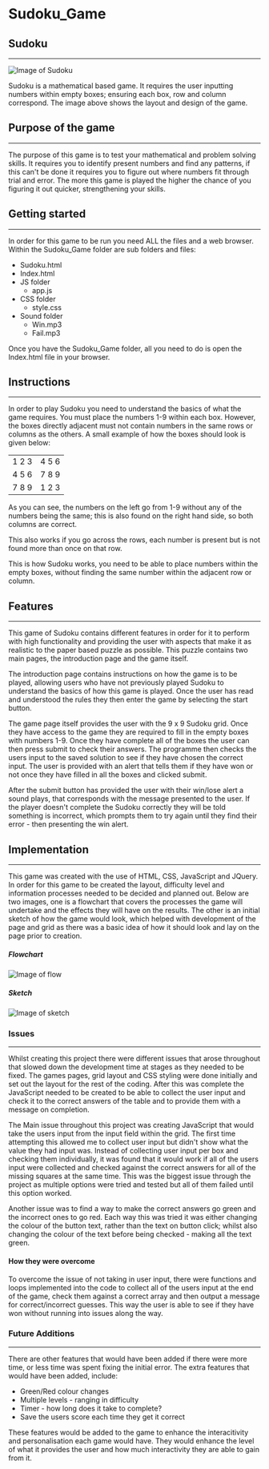 # Sudoku_Game

## Sudoku ##
---
![Image of Sudoku](game.png)

  Sudoku is a mathematical based game. It requires the user inputting numbers within empty boxes; ensuring each box, row and column correspond. The image above shows the layout and design of the game.
  
 ## Purpose of the game ##
---

The purpose of this game is to test your mathematical and problem solving skills. It requires you to identify present numbers and find any patterns, if this can't be done it requires you to figure out where numbers fit through trial and error. The more this game is played the higher the chance of you figuring it out quicker, strengthening your skills.


## Getting started ##
---

In order for this game to be run you need ALL the files and a web browser. Within the Sudoku_Game folder are sub folders and files:
+ Sudoku.html
+ Index.html
+ JS folder
  + app.js
+ CSS folder
  + style.css
+ Sound folder
  + Win.mp3
  + Fail.mp3

Once you have the Sudoku_Game folder, all you need to do is open the Index.html file in your browser.

## Instructions ##
---

  In order to play Sudoku you need to understand the basics of what the game requires.
  You must place the numbers 1-9 within each box. However, the boxes directly adjacent must not contain numbers in the same rows or columns as the others.
  A small example of how the boxes should look is given below:
  
  <table>
  <tr>
   <td>
    1 2 3
   </td>
   <td>
     4 5 6
   </td>
  </tr>
  <tr>
   <td>
     4 5 6 
   </td>
   <td>
      7 8 9
   </td>
  </tr>
  <tr>
   <td>
      7 8 9 
   </td>
   <td>
     1 2 3
   </td>
  </tr>
 </table>
  
  As you can see, the numbers on the left go from 1-9 without any of the numbers being the same; this is also found on the right hand side, so both columns are correct.
  
  This also works if you go across the rows, each number is present but is not found more than once on that row.
  
  This is how Sudoku works, you need to be able to place numbers within the empty boxes, without finding the same number within the adjacent row or column.
  
 

## Features ##
---

This game of Sudoku contains different features in order for it to perform with high functionality and providing the user with aspects that make it as realistic to the paper based puzzle as possible. This puzzle contains two main pages, the introduction page and the game itself.

The introduction page contains instructions on how the game is to be played, allowing users who have not previously played Sudoku to understand the basics of how this game is played. Once the user has read and understood the rules they then enter the game by selecting the start button.

The game page itself provides the user with the 9 x 9 Sudoku grid. Once they have access to the game they are required to fill in the empty boxes with numbers 1-9. Once they have complete all of the boxes the user can then press submit to check their answers. The programme then checks the users input to the saved solution to see if they have chosen the correct input.
The user is provided with an alert that tells them if they have won or not once they have filled in all the boxes and clicked submit. 

After the submit button has provided the user with their win/lose alert a sound plays, that corresponds with the message presented to the user. If the player doesn't complete the Sudoku correctly they will be told something is incorrect, which prompts them to try again until they find their error - then presenting the win alert.


## Implementation ##
---
This game was created with the use of HTML, CSS, JavaScript and JQuery. In order for this game to be created the layout, difficulty level and information processes needed to be decided and planned out. Below are two images, one is a flowchart that covers the processes the game will undertake and the effects they will have on the results. The other is an initial sketch of how the game would look, which helped with development of the page and grid as there was a basic idea of how it should look and lay on the page prior to creation.


##### Flowchart #####

![Image of flow](flowchart.png)

##### Sketch #####

![Image of sketch](sketch.png)

### Issues ###
---
Whilst creating this project there were different issues that arose throughout that slowed down the development time at stages as they needed to be fixed. The games pages, grid layout and CSS styling were done initially and set out the layout for the rest of the coding. After this was complete the JavaScript needed to be created to be able to collect the user input and check it to the correct answers of the table and to provide them with a message on completion.

The Main issue throughout this project was creating JavaScript that would take the users input from the input field within the grid. The first time attempting this allowed me to collect user input but didn't show what the value they had input was. Instead of collecting user input per box and checking them individually, it was found that it would work if all of the users input were collected and checked against the correct answers for all of the missing squares at the same time. This was the biggest issue through the project as multiple options were tried and tested but all of them failed until this option worked.

Another issue was to find a way to make the correct answers go green and the incorrect ones to go red. Each way this was tried it was either changing the colour of the button text, rather than the text on button click; whilst also changing the colour of the text before being checked - making all the text green.

#### How they were overcome ####

To overcome the issue of not taking in user input, there were functions and loops implemented into the code to collect all of the users input at the end of the game, check them against a correct array and then output a message for correct/incorrect guesses. This way the user is able to see if they have won without running into issues along the way. 
  
### Future Additions ###
---

There are other features that would have been added if there were more time, or less time was spent fixing the initial error. The extra features that would have been added, include: 

+ Green/Red colour changes
+ Multiple levels - ranging in difficulty
+ Timer - how long does it take to complete?
+ Save the users score each time they get it correct

These features would be added to the game to enhance the interacitivity and personalisation each game would have. They would enhance the level of what it provides the user and how much interactivity they are able to gain from it.

